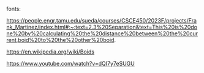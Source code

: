 


fonts:

https://people.engr.tamu.edu/sueda/courses/CSCE450/2023F/projects/Frank_Martinez/index.html#:~:text=2.3%20Separation&text=This%20is%20done%20by%20calculating%20the%20distance%20between%20the%20current,boid%20to%20the%20other%20boid.

https://en.wikipedia.org/wiki/Boids

https://www.youtube.com/watch?v=dQI7y7eSUGU

